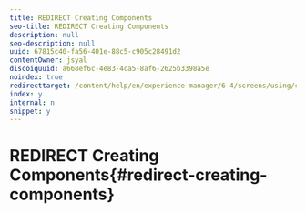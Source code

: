 ```yaml
---
title: REDIRECT Creating Components
seo-title: REDIRECT Creating Components
description: null
seo-description: null
uuid: 67815c40-fa56-401e-88c5-c905c28491d2
contentOwner: jsyal
discoiquuid: a668ef6c-4e83-4ca5-8af6-2625b3398a5e
noindex: true
redirecttarget: /content/help/en/experience-manager/6-4/screens/using/creating-components
index: y
internal: n
snippet: y
---
```


# REDIRECT Creating Components{#redirect-creating-components}

